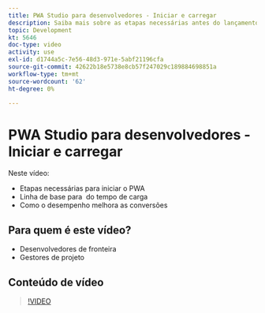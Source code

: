 ```yaml
---
title: PWA Studio para desenvolvedores - Iniciar e carregar
description: Saiba mais sobre as etapas necessárias antes do lançamento do PWA ​, a linha de base para ​ do tempo de carregamento e como o desempenho melhora as conversões.
topic: Development
kt: 5646
doc-type: video
activity: use
exl-id: d1744a5c-7e56-48d3-971e-5abf21196cfa
source-git-commit: 42622b18e5738e8cb57f247029c189884698851a
workflow-type: tm+mt
source-wordcount: '62'
ht-degree: 0%

---
```


# PWA Studio para desenvolvedores - Iniciar e carregar

Neste vídeo:

- Etapas necessárias para iniciar o PWA &#x200B;
- Linha de base para &#x200B; do tempo de carga
- Como o desempenho melhora as conversões

## Para quem é este vídeo?

- Desenvolvedores de fronteira
- Gestores de projeto

## Conteúdo de vídeo

>[!VIDEO](https://video.tv.adobe.com/v/35717?quality=12&learn=on)
